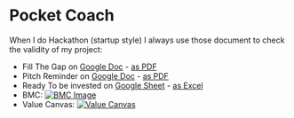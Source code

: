 # Pocket Coach 

When I do Hackathon (startup style) I always use those document to check the validity of my project:

- Fill The Gap on [Google Doc](https://docs.google.com/document/d/1o2ntgIW57bmzmtvIIwd7ImXKFV9YSA9Qi1Ppqkh389I/edit) - [as PDF](https://github.com/EloiStree/2022_04_20_PitchGuideHackathon/blob/main/Pocket%20Coach_%20Fill%20the%20gap.pdf)
- Pitch Reminder on [Google Doc](https://docs.google.com/document/d/10xk_kAYaAWpAKv89NOMqkw_6iy01OTS6CFEKBFbyCMc/edit#heading=h.1tmv4o69dide) - [as PDF](https://github.com/EloiStree/2022_04_20_PitchGuideHackathon/blob/main/Pocket%20Coach_%20Pitch%20%26%20Tips.pdf)
- Ready To be invested on [Google Sheet](https://docs.google.com/spreadsheets/d/1Gs_6G_CeJOPihLF09ywC1yAFu7nMh4r602sboStd5zs/edit#gid=1911286289) - [as Excel](https://github.com/EloiStree/2022_04_20_PitchGuideHackathon/blob/main/Copie%20de%20Ready%20To%20Be%20Invested%20_.xlsx)
- BMC: [![BMC Image](https://user-images.githubusercontent.com/20149493/164261457-ab8a9c60-73ec-4754-a6c3-bc91136af0d9.png)](https://user-images.githubusercontent.com/20149493/164261457-ab8a9c60-73ec-4754-a6c3-bc91136af0d9.png)
- Value Canvas: [![Value Canvas ](https://user-images.githubusercontent.com/20149493/164261266-890ea7eb-c846-43eb-b787-95ea157733fa.png)](https://user-images.githubusercontent.com/20149493/164261266-890ea7eb-c846-43eb-b787-95ea157733fa.png)


